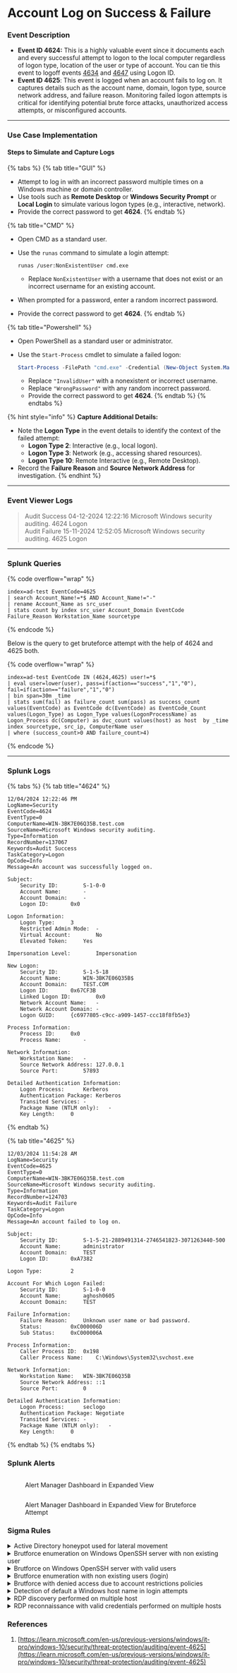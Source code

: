 # Account Log on Success & Failure

### Event Description

* **Event ID 4624:** This is a highly valuable event since it documents each and every successful attempt to logon to the local computer regardless of logon type, location of the user or type of account.  You can tie this event to logoff events [4634](https://www.ultimatewindowssecurity.com/securitylog/encyclopedia/event.aspx?eventID=4634) and [4647](https://www.ultimatewindowssecurity.com/securitylog/encyclopedia/event.aspx?eventID=4647) using Logon ID.
* **Event ID 4625**: This event is logged when an account fails to log on. It captures details such as the account name, domain, logon type, source network address, and failure reason. Monitoring failed logon attempts is critical for identifying potential brute force attacks, unauthorized access attempts, or misconfigured accounts.

***

### Use Case Implementation

#### Steps to Simulate and Capture Logs

{% tabs %}
{% tab title="GUI" %}
* Attempt to log in with an incorrect password multiple times on a Windows machine or domain controller.
* Use tools such as **Remote Desktop** or **Windows Security Prompt** or **Local Login** to simulate various logon types (e.g., interactive, network).
* Provide the correct password to get **4624**.
{% endtab %}

{% tab title="CMD" %}
* Open CMD as a standard user.
*   Use the `runas` command to simulate a login attempt:

    ```batch
    runas /user:NonExistentUser cmd.exe
    ```

    * Replace `NonExistentUser` with a username that does not exist or an incorrect username for an existing account.
* When prompted for a password, enter a random incorrect password.&#x20;
* Provide the correct password to get **4624**.
{% endtab %}

{% tab title="Powershell" %}
* Open PowerShell as a standard user or administrator.
*   Use the `Start-Process` cmdlet to simulate a failed logon:

    ```powershell
    Start-Process -FilePath "cmd.exe" -Credential (New-Object System.Management.Automation.PSCredential("InvalidUser", (ConvertTo-SecureString "WrongPassword" -AsPlainText -Force)))
    ```

    * Replace `"InvalidUser"` with a nonexistent or incorrect username.
    * Replace `"WrongPassword"` with any random incorrect password.
    * Provide the correct password to get **4624**.
{% endtab %}
{% endtabs %}

{% hint style="info" %}
**Capture Additional Details:**

* Note the **Logon Type** in the event details to identify the context of the failed attempt:
  * **Logon Type 2**: Interactive (e.g., local logon).
  * **Logon Type 3**: Network (e.g., accessing shared resources).
  * **Logon Type 10**: Remote Interactive (e.g., Remote Desktop).
* Record the **Failure Reason** and **Source Network Address** for investigation.
{% endhint %}

***

### Event Viewer Logs

> Audit Success 04-12-2024 12:22:16 Microsoft Windows security auditing. 4624 Logon\
> Audit Failure 15-11-2024 12:52:05 Microsoft Windows security auditing. 4625 Logon

***

### Splunk Queries

{% code overflow="wrap" %}
```splunk-spl
index=ad-test EventCode=4625 
| search Account_Name!=*$ AND Account_Name!="-"
| rename Account_Name as src_user
| stats count by index src_user Account_Domain EventCode Failure_Reason Workstation_Name sourcetype
```
{% endcode %}

Below is the query to get bruteforce attempt with the help of 4624 and 4625 both.

{% code overflow="wrap" %}
```splunk-spl
index=ad-test EventCode IN (4624,4625) user!=*$ 
| eval user=lower(user), pass=if(action=="success","1","0"), fail=if(action=="failure","1","0")
| bin span=30m _time
| stats sum(fail) as failure_count sum(pass) as success_count values(EventCode) as EventCode dc(EventCode) as EventCode_Count values(Logon_Type) as Logon_Type values(LogonProcessName) as Logon_Process dc(Computer) as dvc_count values(host) as host  by _time index sourcetype, src_ip, ComputerName user
| where (success_count>0 AND failure_count>4)
```
{% endcode %}

***

### Splunk Logs

{% tabs %}
{% tab title="4624" %}
```
12/04/2024 12:22:46 PM
LogName=Security
EventCode=4624
EventType=0
ComputerName=WIN-3BK7E06Q35B.test.com
SourceName=Microsoft Windows security auditing.
Type=Information
RecordNumber=137067
Keywords=Audit Success
TaskCategory=Logon
OpCode=Info
Message=An account was successfully logged on.

Subject:
	Security ID:		S-1-0-0
	Account Name:		-
	Account Domain:		-
	Logon ID:		0x0

Logon Information:
	Logon Type:		3
	Restricted Admin Mode:	-
	Virtual Account:		No
	Elevated Token:		Yes

Impersonation Level:		Impersonation

New Logon:
	Security ID:		S-1-5-18
	Account Name:		WIN-3BK7E06Q35B$
	Account Domain:		TEST.COM
	Logon ID:		0x67CF3B
	Linked Logon ID:		0x0
	Network Account Name:	-
	Network Account Domain:	-
	Logon GUID:		{c6977805-c9cc-a909-1457-ccc18f8fb5e3}

Process Information:
	Process ID:		0x0
	Process Name:		-

Network Information:
	Workstation Name:	-
	Source Network Address:	127.0.0.1
	Source Port:		57893

Detailed Authentication Information:
	Logon Process:		Kerberos
	Authentication Package:	Kerberos
	Transited Services:	-
	Package Name (NTLM only):	-
	Key Length:		0
```
{% endtab %}

{% tab title="4625" %}
```
12/03/2024 11:54:28 AM
LogName=Security
EventCode=4625
EventType=0
ComputerName=WIN-3BK7E06Q35B.test.com
SourceName=Microsoft Windows security auditing.
Type=Information
RecordNumber=124703
Keywords=Audit Failure
TaskCategory=Logon
OpCode=Info
Message=An account failed to log on.

Subject:
	Security ID:		S-1-5-21-2889491314-2746541823-3071263440-500
	Account Name:		administrator
	Account Domain:		TEST
	Logon ID:		0xA7382

Logon Type:			2

Account For Which Logon Failed:
	Security ID:		S-1-0-0
	Account Name:		aghosh0605
	Account Domain:		TEST

Failure Information:
	Failure Reason:		Unknown user name or bad password.
	Status:			0xC000006D
	Sub Status:		0xC000006A

Process Information:
	Caller Process ID:	0x198
	Caller Process Name:	C:\Windows\System32\svchost.exe

Network Information:
	Workstation Name:	WIN-3BK7E06Q35B
	Source Network Address:	::1
	Source Port:		0

Detailed Authentication Information:
	Logon Process:		seclogo
	Authentication Package:	Negotiate
	Transited Services:	-
	Package Name (NTLM only):	-
	Key Length:		0
```
{% endtab %}
{% endtabs %}



### Splunk Alerts

<figure><img src="../../.gitbook/assets/image (1) (1).png" alt=""><figcaption><p>Alert Manager Dashboard in Expanded View</p></figcaption></figure>

<figure><img src="../../.gitbook/assets/image (13).png" alt=""><figcaption><p>Alert Manager Dashboard in Expanded View for Bruteforce Attempt</p></figcaption></figure>

### Sigma Rules

<details>

<summary>Active Directory honeypot used for lateral movement</summary>

```yaml
title: Active Directory honeypot used for lateral movement
description: Detects scenarios where an attacker is using
requirements: ensure that those accounts are "attractive", documented, do not create any breach and cannot be used against your organization.
references:
- https://github.com/mdecrevoisier/EVTX-to-MITRE-Attack/tree/master/TA0007-Discovery/T1087-Account%20discovery
- http://www.labofapenetrationtester.com/2018/10/deploy-deception.html
- https://jblog.javelin-networks.com/blog/the-honeypot-buster/
tags:
- attack.lateral_movement
- attack.t1021
author: mdecrevoisier
status: experimental
logsource:
  product: windows
  service: security
detection:
  selection:
    EventID:
      - 4624
      - 4625
      - 4768
      - 4769
      - 4770
      - 4771
      - 5140
      - 5145
    TargetUserName: '%honeypot_account_list%'
  condition: selection
falsepositives:
- pentest
level: high
```

{% code overflow="wrap" %}
```splunk-spl
source=WinEventLog:Security AND ((EventID="4624" OR EventID="4625" OR EventID="4768" OR EventID="4769" OR EventID="4770" OR EventID="4771" OR EventID="5140" OR EventID="5145") AND TargetUserName="%honeypot_account_list%")
```
{% endcode %}

</details>

<details>

<summary>Brutforce enumeration on Windows OpenSSH server with non existing user</summary>

```yaml
title: Brutforce enumeration on Windows OpenSSH server with non existing user
name: openssh_bruteforce_non_existing_user
description: Detects scenarios where an attacker attempts to SSH brutforce a Windows OpenSSH server with non existing users.
remarks: This requires to have previously enabled the builtin OpenSSH server or to have installed the "OpenSSH-Win64" component. IpAddress or Workstation fields may be empty. In case Workstation field is not empty, be aware that it may wrongly report the source host. Also note that SSH logins are reported with logon type 8 (clear text). For reliable source IP information, use the logs from the OpenSSH channel, event ID 4.
references:
  - https://github.com/mdecrevoisier/EVTX-to-MITRE-Attack/tree/master/TA0006-Credential%20Access/T1110.xxx-Brut%20force
  - https://winaero.com/enable-openssh-server-windows-10/
  - https://docs.microsoft.com/en-us/windows-server/administration/openssh/openssh_install_firstuse
  - https://virtualizationreview.com/articles/2020/05/21/ssh-server-on-windows-10.aspx
tags:
  - attack.credential_access
  - attack.t1110
author: mdecrevoisier
status: experimental
logsource:
  product: windows
  service: security
detection:
  selection:
    EventID: 4625
    SubStatus: "0xc0000064" # Non existing user
    ProcessName|endswith: '\sshd.exe' # Can be "C:\Program Files\OpenSSH-Win64\sshd.exe" or "C:\Windows\system32\OpenSSH\sshd.exe"
  condition: selection
falsepositives:
  - None
level: high

---
title: Brutforce enumeration on Windows OpenSSH server with non existing user Count
status: experimental
correlation:
  type: value_count
  rules:
    - openssh_bruteforce_non_existing_user # Referenced here
  group-by:
    - Computer
  timespan: 30m
  condition:
    gte: 20
    field: TargetUserName
level: high

```

{% code overflow="wrap" %}
```splunk-spl
source="WinEventLog:Security" EventCode=4625 SubStatus="0xc0000064" ProcessName="*\\sshd.exe"
| bin _time span=30m
| stats dc(TargetUserName) as value_count by _time Computer
| search value_count >= 20
```
{% endcode %}

</details>

<details>

<summary>Brutforce on Windows OpenSSH server with valid users</summary>

```yaml
title: Brutforce on Windows OpenSSH server with valid users
name: bruteforce_openssh_vaild_users
description: Detects scenarios where an attacker attempts to SSH brutforce a Windows OpenSSH server with a valid user.
remarks: This requires to have previously enabled the builtin OpenSSH server or to have installed the "OpenSSH-Win64" component. IpAddress or Workstation fields may be empty. In case Workstation field is not empty, be aware that it may wrongly report the source host. Also note that SSH logins are reported with logon type 8 (clear text). For reliable source IP information, use the logs from the OpenSSH channel, event ID 4.
references:
  - https://github.com/mdecrevoisier/EVTX-to-MITRE-Attack/tree/master/TA0006-Credential%20Access/T1110.xxx-Brut%20force
  - https://winaero.com/enable-openssh-server-windows-10/
  - https://docs.microsoft.com/en-us/windows-server/administration/openssh/openssh_install_firstuse
  - https://virtualizationreview.com/articles/2020/05/21/ssh-server-on-windows-10.aspx
tags:
  - attack.credential_access
  - attack.t1110
author: mdecrevoisier
status: experimental
logsource:
  product: windows
  service: security
detection:
  selection:
    EventID: 4625
    SubStatus: "0xc000006A" # invalid password | Failure code can be defined in "Status" or "Substatus" fields. Usually, if Substatus == 0x0, refers to Status.
    ProcessName|endswith: # Can be "C:\Program Files\OpenSSH-Win64\sshd.exe" or "C:\Windows\system32\OpenSSH\sshd.exe"
      - '\sshd.exe'
      - '\ssh.exe'
  condition: selection
falsepositives:
  - None
level: high

---
title: Brutforce on Windows OpenSSH server with valid users Count
status: experimental
correlation:
  type: value_count
  rules:
    - bruteforce_openssh_vaild_users # Referenced here
  group-by:
    - Computer
  timespan: 30m
  condition:
    gte: 20
    field: EventRecordID
level: high

```

<pre class="language-splunk-spl"><code class="lang-splunk-spl">source="WinEventLog:Security" EventCode=4625 SubStatus="0xc000006A" ProcessName IN ("*\\sshd.exe", "*\\ssh.exe")
<strong>| bin _time span=30m
</strong>| stats dc(EventRecordID) as value_count by _time Computer
| search value_count >= 20
</code></pre>

</details>

<details>

<summary>Brutforce enumeration with non existing users (login)</summary>

```yaml
title: Brutforce enumeration with non existing users (login)
name: login_non_existing_user
description: Detects scenarios where an attacker attempts to enumerate potential existing users, resulting in failed logins with unexisting or invalid accounts.
references:
  - https://github.com/mdecrevoisier/EVTX-to-MITRE-Attack/tree/master/TA0006-Credential%20Access/T1110.xxx-Brut%20force
  - https://docs.microsoft.com/en-us/windows/security/threat-protection/auditing/event-4625
tags:
  - attack.credential_access
  - attack.t1110
author: mdecrevoisier
status: experimental
logsource:
  product: windows
  service: security
detection:
  selection:
    EventID: 4625
    SubStatus: "0xc0000064" # user not found | Failure code can be defined in "Status" or "Substatus" fields. Usually, if Substatus == 0x0, refers to Status.
  filter:
    IpAddress: "%domain_controllers_ips%" # reduce amount of false positives
  condition: selection and not filter
falsepositives:
  - Missconfigured application
level: high

---
title: Brutforce enumeration with non existing users (login) Count
status: experimental
correlation:
  type: value_count
  rules:
    - login_non_existing_user # Referenced here
  group-by:
    - Computer
  timespan: 30m
  condition:
    gte: 20
    field: TargetUserName
level: high

```

```splunk-spl
source="WinEventLog:Security" EventCode=4625 SubStatus="0xc0000064" NOT IpAddress="%domain_controllers_ips%"
| bin _time span=30m
| stats dc(TargetUserName) as value_count by _time Computer
| search value_count >= 20
```

</details>

<details>

<summary>Brutforce with denied access due to account restrictions policies</summary>

```yaml
title: Brutforce with denied access due to account restrictions policies
name: bruteforce_denied_account_restriction_policies
description: Detects scenarios where an attacker attemps to use a comprimised account but failed to login due to account restrictions policies (permissions, time restrictions, workstation, logon type, ...)
references:
  - https://github.com/mdecrevoisier/EVTX-to-MITRE-Attack/tree/master/TA0001-Initial%20access/T1078-Valid%20accounts
  - https://docs.microsoft.com/en-us/windows/security/threat-protection/auditing/event-4625
tags:
  - attack.privilege_escalation
  - attack.t1078
author: mdecrevoisier
status: experimental
logsource:
  product: windows
  service: security
detection:
  selection:
    EventID: 4625
    Status: # Failure code can be defined in "Status" or "Substatus" fields. Usually, if Substatus == 0x0, refers to Status.
      - "0xc0000022" # STATUS_ACCESS_DENIED - A process has requested access to an object, but has not been granted those access rights.
      - "0xC0000413" # STATUS_AUTHENTICATION_FIREWALL_FAILED - Account is not allowed to authenticate to the machine
      - "0xC000006E" # STATUS_ACCOUNT_RESTRICTION - Indicates a referenced user name and authentication information are valid, but some user account restriction has prevented successful authentication (such as time-of-day restrictions).
      - "0xC000006F" # STATUS_INVALID_LOGON_HOURS - The user account has time restrictions and cannot be logged onto at this time.
      - "0xC0000070" # STATUS_INVALID_WORKSTATION - The user account is restricted so that it cannot be used to log on from the source workstation.
      - "0xC000015B" # STATUS_LOGON_TYPE_NOT_GRANTED - A user has requested a type of logon (for example, interactive or network) that has not been granted. An administrator has control over who can logon interactively and through the network.
  condition: selection
falsepositives:
  - missconfigured accounts
level: medium

---
title: Brutforce with denied access due to account restrictions policies Count
status: experimental
correlation:
  type: value_count
  rules:
    - bruteforce_denied_account_restriction_policies # Referenced here
  group-by:
    - Computer
  timespan: 30m
  condition:
    gte: 10
    field: EventRecordID
level: high

```

```splunk-spl
source="WinEventLog:Security" EventCode=4625 Status IN ("0xc0000022", "0xC0000413", "0xC000006E", "0xC000006F", "0xC0000070", "0xC000015B")
| bin _time span=30m
| stats dc(EventRecordID) as value_count by _time Computer
| search value_count >= 10
```

</details>

<details>

<summary>Detection of default a Windows host name in login attempts</summary>

```yaml
title: Detection of default a Windows host name in login attempts
description: Detects scenarios where a default Windows host name pattern (WIN-...) is detected during a login attempt. Having a host with a default name may be an indicator of a fresh machine deployed by an attacker to evade detection and perform malicious activities.
references:
- https://cybercx.com.au/blog/akira-ransomware/
- https://www.techtarget.com/searchenterprisedesktop/blog/Windows-Enterprise-Desktop/Win10-ComputerName-Generation
tags:
- attack.defense_evasion
- attack.t1564.006 # Hide Artifacts: Run Virtual Instance 
author: mdecrevoisier
status: experimental
logsource:
  product: windows
  service: security
detection:
  selection:
    EventID: 
      - 4624 
      - 4625
      - 4776
    WorkstationName|startswith:
      - 'WIN-'
      - 'DESKTOP-'
      - 'PC-'
      - 'WORKSTATION-'
  condition: selection
falsepositives:
- companies using these default patterns
level: medium
```

{% code overflow="wrap" %}
```splunk-spl
source=WinEventLog:Security AND ((EventID="4624" OR EventID="4625" OR EventID="4776") AND (WorkstationName="WIN-*" OR WorkstationName="DESKTOP-*" OR WorkstationName="PC-*" OR WorkstationName="WORKSTATION-*"))
```
{% endcode %}

</details>

<details>

<summary>RDP discovery performed on multiple host</summary>

```yaml
title: RDP discovery performed on multiple hosts
name: rdp_discovery_multiple_host
description: Detects scenarios where an attacker attempts to discover active RDP services via tools like Hydra. Note that this event doesn't provide any information about login outcome (success or failure) as well as user information. For further correlation, ID 4624/4625 (logon type 3, 7 or 10) as well as ID 1149 should be used.
references:
  - https://github.com/mdecrevoisier/EVTX-to-MITRE-Attack/tree/master/TA0007-Discovery/T1046-Network%20Service%20Scanning
  - https://github.com/mehranexpert/Crazy-RDP
  - https://github.com/3gstudent/SharpRDPCheck
  - https://ponderthebits.com/2018/02/windows-rdp-related-event-logs-identification-tracking-and-investigation/
  - https://purerds.org/remote-desktop-security/auditing-remote-desktop-services-logon-failures-1/
  - http://woshub.com/rdp-connection-logs-forensics-windows/
  - https://jpcertcc.github.io/ToolAnalysisResultSheet/details/mstsc.htm
  - https://github.com/AndrewRathbun/DFIRMindMaps/tree/main/OSArtifacts/Windows/RDP_Authentication_Artifacts
  - https://github.com/TonyPhipps/SIEM/blob/master/Notable-Event-IDs.md#microsoft-windows-remotedesktopservices-rdpcoretsoperational
  - https://dfironthemountain.wordpress.com/2019/02/15/rdp-event-log-dfir/
  - https://nullsec.us/windows-event-id-1029-hashes/
  - https://www.13cubed.com/downloads/rdp_flowchart.pdf
  - https://nullsec.us/windows-rdp-related-event-logs-the-client-side-of-the-story/
tags:
  - attack.discovery
  - attack.t1046 # network service scanning
  - attack.credential_access
  - attack.t1110 # brutforce
  - attack.lateral_movement
  - attack.t1021.001 # remote services: RDP
author: mdecrevoisier
status: experimental
logsource:
  product: windows
  category: rdp
detection:
  selection:
    EventID: 131 # The server accepted a new TCP connection from client <ip>:<port>.
    Channel: Microsoft-Windows-RemoteDesktopServices-RdpCoreTS/Operational
  filter:
    IpAddress: # In ID 131, IP address is provided in "ClientIP.split(":")[0]
      - "%vulnerability_scanners%"
      - "%admin_jump_hosts%"
      - "127.0.0.1"
      - "::1"
  condition: selection and not filter
falsepositives:
  - VAS scanners, administrator jump host
level: high

---
title: RDP discovery performed on multiple hosts Count
status: experimental
correlation:
  type: value_count
  rules:
    - rdp_discovery_multiple_host # Referenced here
  group-by:
    - IpAddress
  timespan: 5m
  condition:
    gte: 20
    field: Computer # Count of many computer are reporting connection attemps from a single source IP
level: high

```

<pre class="language-splunk-spl"><code class="lang-splunk-spl">EventCode=131 Channel="Microsoft-Windows-RemoteDesktopServices-RdpCoreTS/Operational" NOT (IpAddress IN ("%vulnerability_scanners%", "%admin_jump_hosts%", "127.0.0.1", "::1"))
| bin _time span=5m
| stats dc(Computer) as value_count by _time IpAddress
<strong>| search value_count >= 20
</strong></code></pre>

</details>

<details>

<summary>RDP reconnaissance with valid credentials performed on multiple hosts</summary>

```yaml
title: RDP reconnaissance with valid credentials performed on multiple hosts
name: rdp_reconnaissance_valid_cred
description: Detects scenarios where an attacker attempts to brutforce RDP services with compromised credentials via tools like Hydra. Note that this event will be reported only with valid user and password credentials, and it may be reported only when RDP session is fully opened (so not during reconnaisance phase) if NLA is disabled. For further correlation, ID 4624/4625 (logon type 3, 7 or 10) should be used.
references:
  - https://github.com/mdecrevoisier/EVTX-to-MITRE-Attack/tree/master/TA0001-Initial%20access/T1078-Valid%20accounts
  - https://github.com/mehranexpert/Crazy-RDP
  - https://github.com/3gstudent/SharpRDPCheck
  - https://ponderthebits.com/2018/02/windows-rdp-related-event-logs-identification-tracking-and-investigation/
  - https://purerds.org/remote-desktop-security/auditing-remote-desktop-services-logon-failures-1/
  - http://woshub.com/rdp-connection-logs-forensics-windows/
  - https://jpcertcc.github.io/ToolAnalysisResultSheet/details/mstsc.htm
  - https://github.com/AndrewRathbun/DFIRMindMaps/tree/main/OSArtifacts/Windows/RDP_Authentication_Artifacts
  - https://github.com/TonyPhipps/SIEM/blob/master/Notable-Event-IDs.md#microsoft-windows-remotedesktopservices-rdpcoretsoperational
  - https://dfironthemountain.wordpress.com/2019/02/15/rdp-event-log-dfir/
  - https://nullsec.us/windows-event-id-1029-hashes/
  - https://www.13cubed.com/downloads/rdp_flowchart.pdf
  - https://nullsec.us/windows-rdp-related-event-logs-the-client-side-of-the-story/
tags:
  - attack.initial_access
  - attack.t1078 # valid account
  - attack.lateral_movement
  - attack.t1021.001 # remote services: RDP
author: mdecrevoisier
status: experimental
logsource:
  product: windows
  service: security
detection:
  selection:
    EventID: 1149 # 'User authentication succeeded': DOES NOT indicate a successful user authentication !!!
    Channel: Microsoft-Windows-TerminalServices-RemoteConnectionManager/Operational
  filter:
    IpAddress: # In ID 1149, IP address is provided in "EventXML.Param3"
      - "%vulnerability_scanners%"
      - "%admin_jump_hosts%"
      - "127.0.0.1"
      - "::1"

  condition: selection and not filter
falsepositives:
  - VAS scanners, administrator jump host
level: high

---
title: RDP reconnaissance with valid credentials performed on multiple hosts Count
status: experimental
correlation:
  type: value_count
  rules:
    - rdp_reconnaissance_valid_cred # Referenced here
  group-by:
    - IpAddress
  timespan: 5m
  condition:
    gte: 20
    field: Computer
level: high

```

```splunk-spl
source="WinEventLog:Security" EventCode=1149 Channel="Microsoft-Windows-TerminalServices-RemoteConnectionManager/Operational" NOT (IpAddress IN ("%vulnerability_scanners%", "%admin_jump_hosts%", "127.0.0.1", "::1"))
| bin _time span=5m
| stats dc(Computer) as value_count by _time IpAddress
| search value_count >= 20
```

</details>

### References

1. [https://learn.microsoft.com/en-us/previous-versions/windows/it-pro/windows-10/security/threat-protection/auditing/event-4625](https://learn.microsoft.com/en-us/previous-versions/windows/it-pro/windows-10/security/threat-protection/auditing/event-4625)
